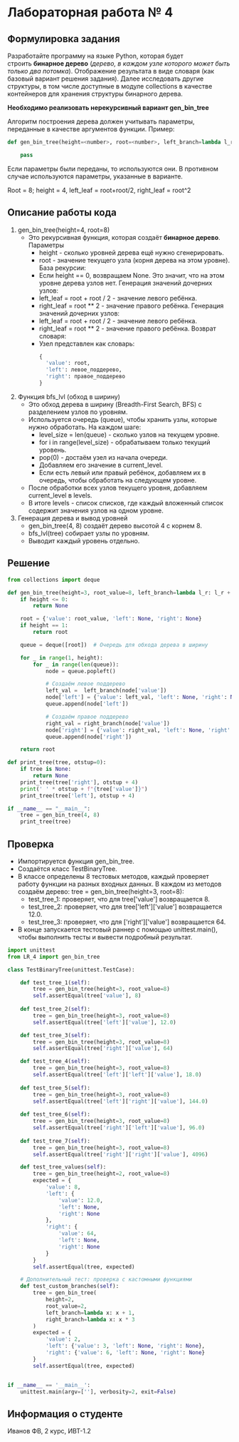 # Лабораторная работа № 4

## Формулировка задания
Разработайте программу на языке Python, которая будет строить **бинарное дерево** (_дерево, в каждом узле которого может быть только два потомка_). Отображение результата в виде словаря (как базовый вариант решения задания). Далее исследовать другие структуры, в том числе доступные в модуле collections в качестве контейнеров для хранения структуры бинарного дерева. 

**Необходимо реализовать нерекурсивный вариант gen_bin_tree**  

Алгоритм построения дерева должен учитывать параметры, переданные в качестве аргументов функции. Пример:   

```Python
def gen_bin_tree(height=<number>, root=<number>, left_branch=lambda l_r: l_r, right_branch=lambda r_r: r_r):**

    pass
```

Если параметры были переданы, то используются они. В противном случае используются параметры, указанные в варианте.

Root = 8; height = 4, 
left_leaf = root+root/2, right_leaf = root^2

## Описание работы кода
1. gen_bin_tree(height=4, root=8)
	- Это рекурсивная функция, которая создаёт **бинарное дерево**.
		Параметры
		- height - сколько уровней дерева ещё нужно сгенерировать.
		- root - значение текущего узла (корня дерева на этом уровне).
		База рекурсии:
		- Если height == 0, возвращаем None. Это значит, что на этом уровне дерева узлов нет.
		Генерация значений дочерних узлов:
		- left_leaf = root + root / 2 - значение левого ребёнка.
		- right_leaf = root ** 2 - значение правого ребёнка.
	    Генерация значений дочерних узлов:
	    - left_leaf = root + root / 2 - значение левого ребёнка.
	    - right_leaf = root ** 2 - значение правого ребёнка.
		Возврат словаря:
		- Узел представлен как словарь:
			``` python
			{
			  'value': root,
			  'left': левое_поддерево,
			  'right': правое_поддерево
			}

			```
2. Функция bfs_lvl (обход в ширину)
	- Это обход дерева в ширину (Breadth-First Search, BFS) с разделением узлов по уровням.
	- Используется очередь (queue), чтобы хранить узлы, которые нужно обработать.
		На каждом шаге:
		-  level_size = len(queue) - сколько узлов на текущем уровне.
		- for i in range(level_size) - обрабатываем только текущий уровень.
		- pop(0) - достаём узел из начала очереди.
		- Добавляем его значение в current_level.
		- Если есть левый или правый ребёнок, добавляем их в очередь, чтобы обработать на следующем уровне.
	- После обработки всех узлов текущего уровня, добавляем current_level в levels.
	- В итоге levels - список списков, где каждый вложенный список содержит значения узлов на одном уровне.
3. Генерация дерева и вывод уровней
	- gen_bin_tree(4, 8) создаёт дерево высотой 4 с корнем 8.
	- bfs_lvl(tree) собирает узлы по уровням.
	- Выводит каждый уровень отдельно.
## Решение
```Python
from collections import deque

def gen_bin_tree(height=3, root_value=8, left_branch=lambda l_r: l_r + l_r / 2, right_branch=lambda r_r: r_r**2):
    if height <= 0:
        return None

    root = {'value': root_value, 'left': None, 'right': None}
    if height == 1:
        return root

    queue = deque([root])  # Очередь для обхода дерева в ширину

    for _ in range(1, height): 
        for _ in range(len(queue)):
            node = queue.popleft()

            # Создаём левое поддерево
            left_val =  left_branch(node['value'])
            node['left'] = {'value': left_val, 'left': None, 'right': None}
            queue.append(node['left'])

            # Создаём правое поддерево
            right_val = right_branch(node['value'])
            node['right'] = {'value': right_val, 'left': None, 'right': None}
            queue.append(node['right'])

    return root

def print_tree(tree, otstup=0):
    if tree is None:
        return None
    print_tree(tree['right'], otstup + 4)
    print(' ' * otstup + f"{tree['value']}")
    print_tree(tree['left'], otstup + 4)

if __name__ == "__main__":
    tree = gen_bin_tree(4, 8)
    print_tree(tree)


```
## Проверка
- Импортируется функция gen_bin_tree.
- Создаётся класс TestBinaryTree.
- В классе определены 8 тестовых методов, каждый проверяет работу функции на разных входных данных. В каждом из методов создаём дерево: tree = gen_bin_tree(height=3, root=8):
	- test_tree_1: проверяет, что для tree\['value'] возвращается 8.
	- test_tree_2: проверяет, что для tree\['left']\['value'] возвращается 12.0.
	- test_tree_3: проверяет, что для \['right']\['value'] возвращается 64.
- В конце запускается тестовый раннер с помощью unittest.main(), чтобы выполнить тесты и вывести подробный результат.
```Python
import unittest
from LR_4 import gen_bin_tree

class TestBinaryTree(unittest.TestCase):

    def test_tree_1(self):
        tree = gen_bin_tree(height=3, root_value=8)
        self.assertEqual(tree['value'], 8)
        
    def test_tree_2(self):
        tree = gen_bin_tree(height=3, root_value=8)
        self.assertEqual(tree['left']['value'], 12.0)

    def test_tree_3(self):
        tree = gen_bin_tree(height=3, root_value=8)
        self.assertEqual(tree['right']['value'], 64)

    def test_tree_4(self):
        tree = gen_bin_tree(height=3, root_value=8)
        self.assertEqual(tree['left']['left']['value'], 18.0)
    
    def test_tree_5(self):
        tree = gen_bin_tree(height=3, root_value=8)
        self.assertEqual(tree['left']['right']['value'], 144.0)
    
    def test_tree_6(self):
        tree = gen_bin_tree(height=3, root_value=8)
        self.assertEqual(tree['right']['left']['value'], 96.0)
    
    def test_tree_7(self):
        tree = gen_bin_tree(height=3, root_value=8)
        self.assertEqual(tree['right']['right']['value'], 4096)

    def test_tree_values(self):
        tree = gen_bin_tree(height=2, root_value=8)
        expected = {
            'value': 8,
            'left': {
                'value': 12.0,
                'left': None,
                'right': None
            },
            'right': {
                'value': 64,
                'left': None,
                'right': None
            }
        }
        self.assertEqual(tree, expected)

    # Дополнительный тест: проверка с кастомными функциями
    def test_custom_branches(self):
        tree = gen_bin_tree(
            height=2,
            root_value=2,
            left_branch=lambda x: x + 1,
            right_branch=lambda x: x * 3
        )
        expected = {
            'value': 2,
            'left': {'value': 3, 'left': None, 'right': None},
            'right': {'value': 6, 'left': None, 'right': None}
        }
        self.assertEqual(tree, expected)


if __name__ == '__main__':
    unittest.main(argv=[''], verbosity=2, exit=False)
```
## Информация о студенте
Иванов ФВ, 2 курс, ИВТ-1.2